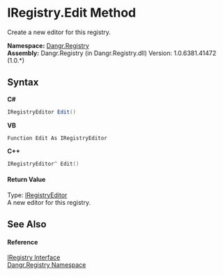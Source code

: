 # IRegistry.Edit Method 
 

Create a new editor for this registry.

**Namespace:**&nbsp;<a href="N_Dangr_Registry">Dangr.Registry</a><br />**Assembly:**&nbsp;Dangr.Registry (in Dangr.Registry.dll) Version: 1.0.6381.41472 (1.0.*)

## Syntax

**C#**<br />
``` C#
IRegistryEditor Edit()
```

**VB**<br />
``` VB
Function Edit As IRegistryEditor
```

**C++**<br />
``` C++
IRegistryEditor^ Edit()
```


#### Return Value
Type: <a href="T_Dangr_Registry_IRegistryEditor">IRegistryEditor</a><br />A new editor for this registry.

## See Also


#### Reference
<a href="T_Dangr_Registry_IRegistry">IRegistry Interface</a><br /><a href="N_Dangr_Registry">Dangr.Registry Namespace</a><br />